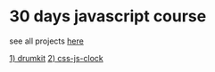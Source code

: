 # 30 days javascript course

see all projects [ here](https://nimishawilson.github.io/thirty-days-of-js/)

[1) drumkit](https://nimishawilson.github.io/thirty-days-of-js/drum-kit/index.html)
[2) css-js-clock](https://nimishawilson.github.io/thirty-days-of-js/css-js-clock/index.html)

